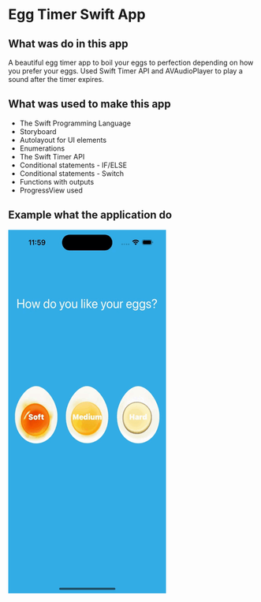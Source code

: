 # Egg Timer Swift App

## What was do in this app

A beautiful egg timer app to boil your eggs to perfection depending on how you prefer your eggs. Used Swift Timer API and AVAudioPlayer to play a sound after the timer expires.

## What was used to make this app

* The Swift Programming Language
* Storyboard
* Autolayout for UI elements
* Enumerations
* The Swift Timer API
* Conditional statements - IF/ELSE
* Conditional statements - Switch
* Functions with outputs
* ProgressView used

## Example what the application do

![Egg Timer app example of work.](Documentation/eggtimer_screenrecord.gif)
